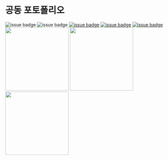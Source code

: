 


# 공동 포토폴리오
![issue badge](https://img.shields.io/badge/Create%20At-2019%2F11%2F06-brightgreen)
![issue badge](https://img.shields.io/github/license/devstar1224/Collaboration_Portfolio)
[![issue badge](https://img.shields.io/badge/Github-Jieun--Jang-black?logo=github)](https://github.com/comghana)
[![issue badge](https://img.shields.io/badge/Github-Sungyong--Hong-black?logo=github)](https://github.com/SungyongHong)
[![issue badge](https://img.shields.io/badge/Github-Sangik--Lee-black?logo=github)](https://github.com/devstar1224)
<br>
<img src="https://avatars1.githubusercontent.com/u/46733911?s=460&v=4" height="200" width="200">
<img src="https://avatars3.githubusercontent.com/u/45868367?s=460&v=4" height="200" width="200">
<img src="https://avatars1.githubusercontent.com/u/23352518?s=460&v=4" height="200" width="200">

